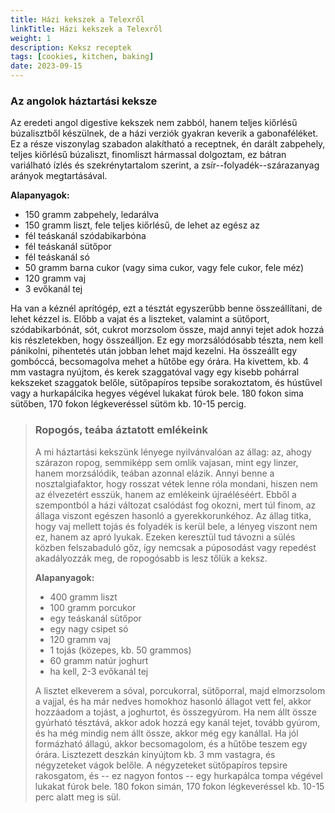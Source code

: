 ```yaml
---
title: Házi kekszek a Telexről
linkTitle: Házi kekszek a Telexről
weight: 1
description: Keksz receptek
tags: [cookies, kitchen, baking]
date: 2023-09-15
---
```



### Az angolok háztartási keksze

Az eredeti angol digestive kekszek nem zabból, hanem teljes kiőrlésű
búzalisztből készülnek, de a házi verziók gyakran keverik a
gabonaféléket. Ez a része viszonylag szabadon alakítható a receptnek, én
darált zabpehely, teljes kiőrlésű búzaliszt, finomliszt hármassal
dolgoztam, ez bátran variálható ízlés és szekrénytartalom szerint, a
zsír--folyadék--szárazanyag arányok megtartásával.

**Alapanyagok:**

- 150 gramm zabpehely, ledarálva
- 150 gramm liszt, fele teljes kiőrlésű, de lehet az egész az
- fél teáskanál szódabikarbóna
- fél teáskanál sütőpor
- fél teáskanál só
- 50 gramm barna cukor (vagy sima cukor, vagy fele cukor, fele méz)
- 120 gramm vaj
- 3 evőkanál tej

Ha van a kéznél aprítógép, ezt a tésztát egyszerűbb benne összeállítani,
de lehet kézzel is. Előbb a vajat és a liszteket, valamint a sütőport,
szódabikarbónát, sót, cukrot morzsolom össze, majd annyi tejet adok
hozzá kis részletekben, hogy összeálljon. Ez egy morzsálódósabb tészta,
nem kell pánikolni, pihentetés után jobban lehet majd kezelni. Ha
összeállt egy gombóccá, becsomagolva mehet a hűtőbe egy órára. Ha
kivettem, kb. 4 mm vastagra nyújtom, és kerek szaggatóval vagy egy
kisebb pohárral kekszeket szaggatok belőle, sütőpapíros tepsibe
sorakoztatom, és hústűvel vagy a hurkapálcika hegyes végével lukakat
fúrok bele. 180 fokon sima sütőben, 170 fokon légkeveréssel sütöm kb.
10-15 percig.

> ### Ropogós, teába áztatott emlékeink
> 
> A mi háztartási kekszünk lényege nyilvánvalóan az állag: az, ahogy
> szárazon ropog, semmiképp sem omlik vajasan, mint egy linzer, hanem
> morzsálódik, teában azonnal elázik. Annyi benne a nosztalgiafaktor, hogy
> rosszat vétek lenne róla mondani, hiszen nem az élvezetért esszük, hanem
> az emlékeink újraéléséért. Ebből a szempontból a házi változat csalódást
> fog okozni, mert túl finom, az állaga viszont egészen hasonló a
> gyerekkorunkéhoz. Az állag titka, hogy vaj mellett tojás és folyadék is
> kerül bele, a lényeg viszont nem ez, hanem az apró lyukak. Ezeken
> keresztül tud távozni a sülés közben felszabaduló gőz, így nemcsak a
> púposodást vagy repedést akadályozzák meg, de ropogósabb is lesz tőlük a
> keksz.
> 
> **Alapanyagok:**
> 
> - 400 gramm liszt
> - 100 gramm porcukor
> - egy teáskanál sütőpor
> - egy nagy csipet só
> - 120 gramm vaj
> - 1 tojás (közepes, kb. 50 grammos)
> - 60 gramm natúr joghurt
> - ha kell, 2-3 evőkanál tej
> 
> A lisztet elkeverem a sóval, porcukorral, sütőporral, majd elmorzsolom a
> vajjal, és ha már nedves homokhoz hasonló állagot vett fel, akkor
> hozzáadom a tojást, a joghurtot, és összegyúrom. Ha nem állt össze
> gyúrható tésztává, akkor adok hozzá egy kanál tejet, tovább gyúrom, és
> ha még mindig nem állt össze, akkor még egy kanállal. Ha jól formázható
> állagú, akkor becsomagolom, és a hűtőbe teszem egy órára. Lisztezett
> deszkán kinyújtom kb. 3 mm vastagra, és négyzeteket vágok belőle. A
> négyzeteket sütőpapíros tepsire rakosgatom, és -- ez nagyon fontos --
> egy hurkapálca tompa végével lukakat fúrok bele. 180 fokon simán, 170
> fokon légkeveréssel kb. 10-15 perc alatt meg is sül.

